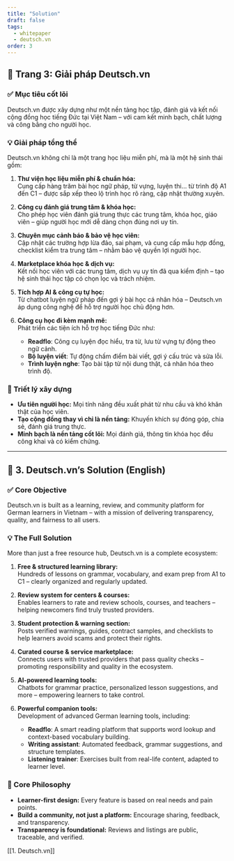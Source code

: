 ```yaml
---
title: "Solution"
draft: false
tags:
  - whitepaper
  - deutsch.vn
order: 3
---
```


## 📄 Trang 3: Giải pháp Deutsch.vn

### ✅ Mục tiêu cốt lõi

Deutsch.vn được xây dựng như một nền tảng học tập, đánh giá và kết nối cộng đồng học tiếng Đức tại Việt Nam – với cam kết minh bạch, chất lượng và công bằng cho người học.

### 💡 Giải pháp tổng thể

Deutsch.vn không chỉ là một trang học liệu miễn phí, mà là một hệ sinh thái gồm:

1. **Thư viện học liệu miễn phí & chuẩn hóa:**  
   Cung cấp hàng trăm bài học ngữ pháp, từ vựng, luyện thi… từ trình độ A1 đến C1 – được sắp xếp theo lộ trình học rõ ràng, cập nhật thường xuyên.

2. **Công cụ đánh giá trung tâm & khóa học:**  
   Cho phép học viên đánh giá trung thực các trung tâm, khóa học, giáo viên – giúp người học mới dễ dàng chọn đúng nơi uy tín.

3. **Chuyên mục cảnh báo & bảo vệ học viên:**  
   Cập nhật các trường hợp lừa đảo, sai phạm, và cung cấp mẫu hợp đồng, checklist kiểm tra trung tâm – nhằm bảo vệ quyền lợi người học.

4. **Marketplace khóa học & dịch vụ:**  
   Kết nối học viên với các trung tâm, dịch vụ uy tín đã qua kiểm định – tạo hệ sinh thái học tập có chọn lọc và trách nhiệm.

5. **Tích hợp AI & công cụ tự học:**  
   Từ chatbot luyện ngữ pháp đến gợi ý bài học cá nhân hóa – Deutsch.vn áp dụng công nghệ để hỗ trợ người học chủ động hơn.

6. **Công cụ học đi kèm mạnh mẽ:**  
   Phát triển các tiện ích hỗ trợ học tiếng Đức như:
   - **Readflo**: Công cụ luyện đọc hiểu, tra từ, lưu từ vựng tự động theo ngữ cảnh.
   - **Bộ luyện viết**: Tự động chấm điểm bài viết, gợi ý cấu trúc và sửa lỗi.
   - **Trình luyện nghe**: Tạo bài tập từ nội dung thật, cá nhân hóa theo trình độ.

### 🧭 Triết lý xây dựng

- **Ưu tiên người học:** Mọi tính năng đều xuất phát từ nhu cầu và khó khăn thật của học viên.
- **Tạo cộng đồng thay vì chỉ là nền tảng:** Khuyến khích sự đóng góp, chia sẻ, đánh giá trung thực.
- **Minh bạch là nền tảng cốt lõi:** Mọi đánh giá, thông tin khóa học đều công khai và có kiểm chứng.

---

## 📄 3. Deutsch.vn’s Solution (English)

### ✅ Core Objective

Deutsch.vn is built as a learning, review, and community platform for German learners in Vietnam – with a mission of delivering transparency, quality, and fairness to all users.

### 💡 The Full Solution

More than just a free resource hub, Deutsch.vn is a complete ecosystem:

1. **Free & structured learning library:**  
   Hundreds of lessons on grammar, vocabulary, and exam prep from A1 to C1 – clearly organized and regularly updated.

2. **Review system for centers & courses:**  
   Enables learners to rate and review schools, courses, and teachers – helping newcomers find truly trusted providers.

3. **Student protection & warning section:**  
   Posts verified warnings, guides, contract samples, and checklists to help learners avoid scams and protect their rights.

4. **Curated course & service marketplace:**  
   Connects users with trusted providers that pass quality checks – promoting responsibility and quality in the ecosystem.

5. **AI-powered learning tools:**  
   Chatbots for grammar practice, personalized lesson suggestions, and more – empowering learners to take control.

6. **Powerful companion tools:**  
   Development of advanced German learning tools, including:
   - **Readflo**: A smart reading platform that supports word lookup and context-based vocabulary building.
   - **Writing assistant**: Automated feedback, grammar suggestions, and structure templates.
   - **Listening trainer**: Exercises built from real-life content, adapted to learner level.

### 🧭 Core Philosophy

- **Learner-first design:** Every feature is based on real needs and pain points.
- **Build a community, not just a platform:** Encourage sharing, feedback, and transparency.
- **Transparency is foundational:** Reviews and listings are public, traceable, and verified.

[[1. Deutsch.vn]]